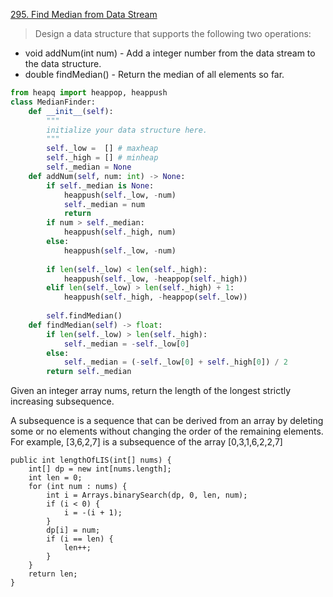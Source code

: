 [295. Find Median from Data Stream](https://leetcode.com/problems/find-median-from-data-stream)

> Design a data structure that supports the following two operations:

- void addNum(int num) - Add a integer number from the data stream to the data structure.
- double findMedian() - Return the median of all elements so far.

```python
from heapq import heappop, heappush 
class MedianFinder: 
    def __init__(self): 
        """ 
        initialize your data structure here. 
        """ 
        self._low =  [] # maxheap 
        self._high = [] # minheap 
        self._median = None 
    def addNum(self, num: int) -> None: 
        if self._median is None: 
            heappush(self._low, -num) 
            self._median = num 
            return 
        if num > self._median: 
            heappush(self._high, num) 
        else: 
            heappush(self._low, -num) 
             
        if len(self._low) < len(self._high): 
            heappush(self._low, -heappop(self._high)) 
        elif len(self._low) > len(self._high) + 1: 
            heappush(self._high, -heappop(self._low)) 
             
        self.findMedian() 
    def findMedian(self) -> float: 
        if len(self._low) > len(self._high): 
            self._median = -self._low[0] 
        else: 
            self._median = (-self._low[0] + self._high[0]) / 2 
        return self._median
```

Given an integer array nums, return the length of the longest strictly increasing subsequence.

A subsequence is a sequence that can be derived from an array by deleting some or no elements without changing the order of the remaining elements. For example, [3,6,2,7] is a subsequence of the array [0,3,1,6,2,2,7]



```
public int lengthOfLIS(int[] nums) { 
    int[] dp = new int[nums.length]; 
    int len = 0; 
    for (int num : nums) { 
        int i = Arrays.binarySearch(dp, 0, len, num); 
        if (i < 0) { 
            i = -(i + 1); 
        } 
        dp[i] = num; 
        if (i == len) { 
            len++; 
        } 
    } 
    return len; 
} 
```